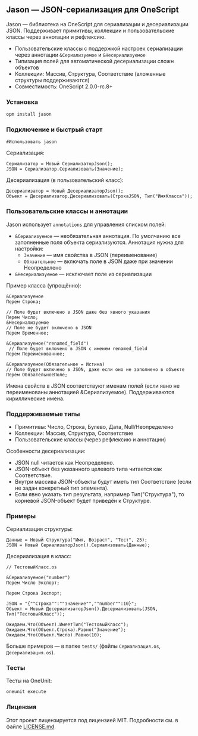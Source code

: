 ## Jason — JSON-сериализация для OneScript

Jason — библиотека на OneScript для сериализации и десериализации JSON.
Поддерживает примитивы, коллекции и пользовательские классы через аннотации и рефлексию.

- Пользовательские классы с поддержкой настроек сериализации через аннотации `&Сериализуемое` и `&Несериализуемое`
- Типизация полей для автоматической десериализации сложн объектов
- Коллекции: Массив, Структура, Соответствие (вложенные структуры поддерживаются)
- Совместимость: OneScript 2.0.0-rc.8+

### Установка

```bash
opm install jason
```

### Подключение и быстрый старт

```bsl
#Использовать jason
```

Сериализация:

```bsl
Сериализатор = Новый СериализаторJson();
JSON = Сериализатор.Сериализовать(Значение);
```

Десериализация (в пользовательский класс):

```bsl
Десериализатор = Новый ДесериализаторJson();
Объект = Десериализатор.Десериализовать(СтрокаJSON, Тип("ИмяКласса"));
```

### Пользовательские классы и аннотации

Jason использует `annotations` для управления списком полей:

- `&Сериализуемое` — необязательная аннотация. По умолчанию все заполненные поля объекта сериализуются. Аннотация нужна для настройки:
	- `Значение` — имя свойства в JSON (переименование)
	- `Обязательное` — включать поле в JSON даже при значении Неопределено
- `&Несериализуемое` — исключает поле из сериализации

Пример класса (упрощённо):

```bsl
&Сериализуемое
Перем Строка;

// Поле будет включено в JSON даже без явного указания
Перем Число;
&Несериализуемое
// Поле не будет включено в JSON
Перем Временное;

&Сериализуемое("renamed_field")
 // Поле будет включено в JSON с именем renamed_field
Перем Переименованное;

&Сериализуемое(Обязательное = Истина)
// Поле будет включено в JSON, даже если оно не заполнено в объекте
Перем ОбязательноеПоле;
```

Имена свойств в JSON соответствуют именам полей (если явно не переименованы аннотацией &Сериализуемое). Поддерживаются кириллические имена.

### Поддерживаемые типы

- Примитивы: Число, Строка, Булево, Дата, Null/Неопределено
- Коллекции: Массив, Структура, Соответствие
- Пользовательские классы (через рефлексию и аннотации)

Особенности десериализации:
- JSON null читается как Неопределено.
- JSON-объект без указанного целевого типа читается как Соответствие.
- Внутри массива JSON-объекты будут иметь тип Соответствие (если не задан конкретный тип элемента).
- Если явно указать тип результата, например Тип("Структура"), то корневой JSON-объект будет приведён к Структуре.

### Примеры

Сериализация структуры:

```bsl
Данные = Новый Структура("Имя, Возраст", "Тест", 25);
JSON = Новый СериализаторJson().Сериализовать(Данные);
```

Десериализация в класс:

```bsl
// ТестовыйКласс.os

&Сериализуемое("number")
Перем Число Экспорт; 

Перем Строка Экспорт;
```

```bsl
JSON = "{""Строка"":""значение"",""number"":10}";
Объект = Новый ДесериализаторJson().Десериализовать(JSON, Тип("ТестовыйКласс"));

Ожидаем.Что(Объект).ИмеетТип("ТестовыйКласс");
Ожидаем.Что(Объект.Строка).Равно("Значение");
Ожидаем.Что(Объект.Число).Равно(10);
```

Больше примеров — в папке `tests/` (файлы `Сериализация.os`, `Десериализация.os`).

### Тесты

Тесты на OneUnit:

```bash
oneunit execute
```
### Лицензия

Этот проект лицензируется под лицензией MIT. Подробности см. в файле [LICENSE.md](./LICENSE.md).


